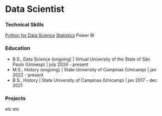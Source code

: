# Data Scientist

### Technical Skills
[Python for Data Science](https://cursos.alura.com.br/degree/certificate/809d8ddf-48d7-428b-b4ee-c73a0f7f70a5?lang=pt_BR)
[Statistics](https://cursos.alura.com.br/degree/certificate/4994464b-89b9-4807-a8c2-a594cc8dd605?lang=pt_BR)
Power BI

### Education
- B.S., Data Science (ongoing) | Virtual University of the State of São Paulo (Univesp) | july 2024 - present
- M.S., History (ongoing) | State University of Campinas (Unicamp) | jan 2022 - present
- B.S., History | State University of Campinas (Unicamp) | jan 2017 - dec 2021

### Projects
etc etc
